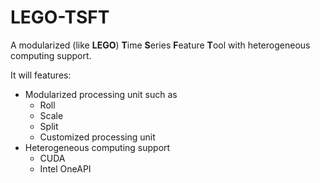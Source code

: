 # LEGO-TSFT
A modularized (like **LEGO**) **T**ime **S**eries **F**eature **T**ool with heterogeneous computing support.

It will features:

- Modularized processing unit such as
  - Roll
  - Scale
  - Split
  - Customized processing unit
- Heterogeneous computing support
  - CUDA
  - Intel OneAPI